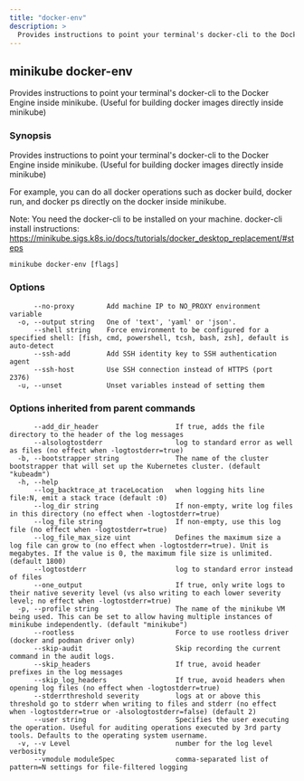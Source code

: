 ```yaml
---
title: "docker-env"
description: >
  Provides instructions to point your terminal's docker-cli to the Docker Engine inside minikube. (Useful for building docker images directly inside minikube)
---
```



## minikube docker-env

Provides instructions to point your terminal's docker-cli to the Docker Engine inside minikube. (Useful for building docker images directly inside minikube)

### Synopsis

Provides instructions to point your terminal's docker-cli to the Docker Engine inside minikube. (Useful for building docker images directly inside minikube)

For example, you can do all docker operations such as docker build, docker run, and docker ps directly on the docker inside minikube.

Note: You need the docker-cli to be installed on your machine.
docker-cli install instructions: https://minikube.sigs.k8s.io/docs/tutorials/docker_desktop_replacement/#steps

```shell
minikube docker-env [flags]
```

### Options

```
      --no-proxy        Add machine IP to NO_PROXY environment variable
  -o, --output string   One of 'text', 'yaml' or 'json'.
      --shell string    Force environment to be configured for a specified shell: [fish, cmd, powershell, tcsh, bash, zsh], default is auto-detect
      --ssh-add         Add SSH identity key to SSH authentication agent
      --ssh-host        Use SSH connection instead of HTTPS (port 2376)
  -u, --unset           Unset variables instead of setting them
```

### Options inherited from parent commands

```
      --add_dir_header                   If true, adds the file directory to the header of the log messages
      --alsologtostderr                  log to standard error as well as files (no effect when -logtostderr=true)
  -b, --bootstrapper string              The name of the cluster bootstrapper that will set up the Kubernetes cluster. (default "kubeadm")
  -h, --help                             
      --log_backtrace_at traceLocation   when logging hits line file:N, emit a stack trace (default :0)
      --log_dir string                   If non-empty, write log files in this directory (no effect when -logtostderr=true)
      --log_file string                  If non-empty, use this log file (no effect when -logtostderr=true)
      --log_file_max_size uint           Defines the maximum size a log file can grow to (no effect when -logtostderr=true). Unit is megabytes. If the value is 0, the maximum file size is unlimited. (default 1800)
      --logtostderr                      log to standard error instead of files
      --one_output                       If true, only write logs to their native severity level (vs also writing to each lower severity level; no effect when -logtostderr=true)
  -p, --profile string                   The name of the minikube VM being used. This can be set to allow having multiple instances of minikube independently. (default "minikube")
      --rootless                         Force to use rootless driver (docker and podman driver only)
      --skip-audit                       Skip recording the current command in the audit logs.
      --skip_headers                     If true, avoid header prefixes in the log messages
      --skip_log_headers                 If true, avoid headers when opening log files (no effect when -logtostderr=true)
      --stderrthreshold severity         logs at or above this threshold go to stderr when writing to files and stderr (no effect when -logtostderr=true or -alsologtostderr=false) (default 2)
      --user string                      Specifies the user executing the operation. Useful for auditing operations executed by 3rd party tools. Defaults to the operating system username.
  -v, --v Level                          number for the log level verbosity
      --vmodule moduleSpec               comma-separated list of pattern=N settings for file-filtered logging
```

